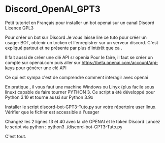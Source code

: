 # Discord_OpenAI_GPT3
Petit tutoriel en Français pour installer un bot openai sur un canal Discord
Licence GPL3

Pour créer un bot sur Discord
Je vous laisse lire ce tuto pour créer un usager BOT, obtenir un tocken et l'enregistrer sur un serveur discord.
C'est expliqué partout et ne présente par plus d'intérêt que ca . 

Il fait aussi de créer une clé API sr openia
Pour le faire, il faut se créer un compte sur openai.com puis aller sur https://beta.openai.com/account/api-keys pour générer une clé API


Ce qui est sympa c'est de comprendre comment interagir avec openai

En pratique , il vous faut une machine Windows ou Linyx (plus facile sous linux) capable de faire tourner PYTHON 3.
Ce script a été développé pour Python 3.10 et tourne aussi sur Python 3.9x


Installer le script discord-bot-GPT3-Tuto.py sur votre répertoire user linux. 
Vérifier que le fichier est accessible à l'usager

Changez les 2 lignes 13 et 40 avec la clé OPENAI et le token Discord
Lancez le script via python :  python3 ./discord-bot-GPT3-Tuto.py

C'est tout.


